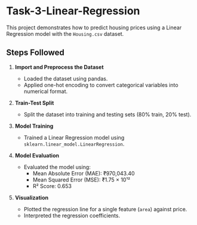 # Task-3-Linear-Regression

This project demonstrates how to predict housing prices using a Linear Regression model with the `Housing.csv` dataset.

## Steps Followed

1. **Import and Preprocess the Dataset**
   - Loaded the dataset using pandas.
   - Applied one-hot encoding to convert categorical variables into numerical format.

2. **Train-Test Split**
   - Split the dataset into training and testing sets (80% train, 20% test).

3. **Model Training**
   - Trained a Linear Regression model using `sklearn.linear_model.LinearRegression`.

4. **Model Evaluation**
   - Evaluated the model using:
     - Mean Absolute Error (MAE): ₹970,043.40
     - Mean Squared Error (MSE): ₹1.75 × 10¹²
     - R² Score: 0.653

5. **Visualization**
   - Plotted the regression line for a single feature (`area`) against price.
   - Interpreted the regression coefficients.
